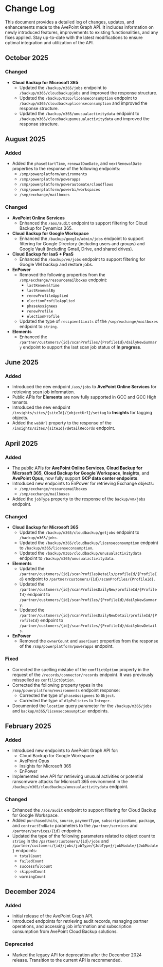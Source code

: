 # Change Log

This document provides a detailed log of changes, updates, and enhancements made to the AvePoint Graph API. It includes information on newly introduced features, improvements to existing functionalities, and any fixes applied. Stay up-to-date with the latest modifications to ensure optimal integration and utilization of the API.

## October 2025

### Changed

- **Cloud Backup for Microsoft 365**
  - Updated the `/backup/m365/jobs` endpoint to `/backup/m365/cloudbackupjobs` and improved the response structure.
  - Updated the `/backup/m365/licenseconsumption` endpoint to `/backup/m365/cloudbackuplicenseconsumption` and improved the response structure.
  - Updated the `/backup/m365/unusualactivitydata` endpoint to `/backup/m365/cloudbackupunusualactivitydata` and improved the response structure.

## August 2025

### Added

- Added the `phaseStartTime`, `renewalDueDate`, and `nextRenewalDate` properties to the response of the following endpoints:
  - `/smp/powerplatform/environments`
  - `/smp/powerplatform/powerapps`
  - `/smp/powerplatform/powerautomate/cloudflows`
  - `/smp/powerplatform/powerbi/workspaces`
  - `/smp/exchange/mailboxes`

### Changed

- **AvePoint Online Services**
  - Enhanced the `/aos/audit` endpoint to support filtering for Cloud Backup for Dynamics 365.
- **Cloud Backup for Google Workspace**
  - Enhanced the `/backup/google/admin/jobs` endpoint to support filtering for Google Directory (including users and groups) and Google Vault (including Gmail, Drive, and shared drives).
- **Cloud Backup for IaaS + PaaS**
  - Enhanced the `/backup/vm/jobs` endpoint to support filtering for Google VM backup and restore jobs.
- **EnPower**
  - Removed the following properties from the `/smp/exchange/resourcemailboxes` endpoint:
    - `lastRenewalTime`
    - `lastRenewalBy`
    - `renewProfileApplied`
    - `electionProfileApplied`
    - `phaseAssignees`
    - `renewProfile`
    - `electionProfile`
  - Updated the type of `recipientLimits` of the `/smp/exchange/mailboxes` endpoint to `string`.
- **Elements**
  - Enhanced the `/partner/customers/{id}/scanProfiles/{ProfileId}/dailyNewSummary` endpoint to support the last scan job status of **In progress**.

## June 2025

### Added  

- Introduced the new endpoint `/aos/jobs` to **AvePoint Online Services** for retrieving scan job information.
- Public APIs for **Elements** are now fully supported in GCC and GCC High tenants.  
- Introduced the new endpoint `/insights/sites/{siteId}/{objectUrl}/settag` to **Insights** for tagging objects.  
- Added the `webUrl` property to the response of the `/insights/sites/{siteId}/detailRecords` endpoint.

## April 2025

### Added  

- The public APIs for **AvePoint Online Services**, **Cloud Backup for Microsoft 365**, **Cloud Backup for Google Workspace**, **Insights**, and **AvePoint Opus**, now fully support **GCP data center endpoints**.
- Introduced new endpoints to EnPower for retrieving Exchange objects:
  - `/smp/exchange/resourcemailboxes`
  - `/smp/exchange/mailboxes`
- Added the `jobType` property to the response of the `backup/vm/jobs` endpoint.

### Changed

- **Cloud Backup for Microsoft 365**
  - Updated the `/backup/m365/cloudbackup/getjobs` endpoint to `/backup/m365/jobs`.
  - Updated the `/backup/m365/cloudbackup/licenseconsumption` endpoint to `/backup/m365/licenseconsumption`.
  - Updated the `/backup/m365/cloudbackup/unusualactivitydata` endpoint to `/backup/m365/unusualactivitydata`.
- **Elements**
  - Updated the `/partner/customers/{id}/scanProfilesDetails/profileId/{ProfileId}` endpoint to `/partner/customers/{id}/scanProfiles/{ProfileId}`.
  - Updated the `/partner/customers/{id}/scanProfilesDailyNew/profileId/{ProfileId}` endpoint to `/partner/customers/{id}/scanProfiles/{ProfileId}/dailyNewSummary`.
  - Updated the `/partner/customers/{id}/scanProfilesDailyNewDetail/profileId/{ProfileId}` endpoint to `/partner/customers/{id}/scanProfiles/{ProfileId}/dailyNewDetails`.
- **EnPower**
  - Removed the `ownerCount` and `userCount` properties from the response of the `/smp/powerplatform/powerapps` endpoint.

### Fixed

- Corrected the spelling mistake of the `conflictOption` property in the request of the `/records/connector/records` endpoint. It was previously misspelled as `confilictOption`.
- Corrected the following property types in the `/smp/powerplatform/environments` endpoint response:
  - Corrected the type of `phaseAssignees` to `Object`.
  - Corrected the type of `dlpPolicies` to `Integer`.
- Documented the `location` query parameter for the `/backup/m365/jobs` and `backup/m365/licenseconsumption` endpoints.

## February 2025

### Added

- Introduced new endpoints to AvePoint Graph API for:
  - Cloud Backup for Google Workspace
  - AvePoint Opus
  - Insights for Microsoft 365
  - EnPower  
- Implemented new API for retrieving unusual activities or potential ransomware attacks for Microsoft 365 environment in the `/backup/m365/cloudbackup/unusualactivitydata` endpoint.

### Changed

- Enhanced the `/aos/audit` endpoint to support filtering for Cloud Backup for Google Workspace.  
- Added `purchasedUnits`, `source`, `paymentType`, `subscriptionName`, `package`, and `contractEndDate` parameters to the `/partner/services` and `/partner/services/{id}` endpoints.
- Updated the type of the following parameters related to object count to `string` in the `/partner/customers/{id}/jobs` and `/partner/customers/{id}/jobs/jobType/{JobType}/jobModule/{JobModule}` endpoints:
  - `totalCount`
  - `failedCount`
  - `successfulCount`
  - `skippedCount`
  - `warningCount`
<!---## January 2025 hotfix

### Fixed
- Resolved the issue with the `Dynamics.ReadWrite.All` scope where the API does not work when using it with the other scopes.  -->

## December 2024

### Added

- Initial release of the AvePoint Graph API.
- Introduced endpoints for retrieving audit records, managing partner operations, and accessing job information and subscription consumption from AvePoint Cloud Backup solutions.

### Deprecated

- Marked the legacy API for deprecation after the December 2024 release. Transition to the current API is recommended.
